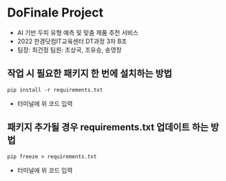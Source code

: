 # DoFinale Project
- AI 기반 두피 유형 예측 및 맞춤 제품 추천 서비스
- 2022 한경닷컴IT교육센터 DT과정 3차 B조
- 팀장: 최건정 팀원: 조상국, 조유승, 송영창
## 작업 시 필요한 패키지 한 번에 설치하는 방법
```
pip install -r requirements.txt
```
- 터미널에 위 코드 입력
## 패키지 추가될 경우 requirements.txt 업데이트 하는 방법
```
pip freeze > requirements.txt
```
- 터미널에 위 코드 입력
